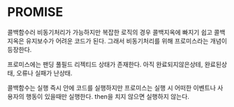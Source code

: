 # PROMISE

콜백함수러 비동기처리가 가능하지만 복잡한 로직의 경우 콜백지옥에 빠지기 쉽고 콜백지옥은 유지보수가 어려운 코드가 된다. 그래서 비동기처리를 위해 프로미스라는 개념이 등장한다.

프로미스에는 팬딩 풀필드 리젝티드 상태가 존재한다. 아직 완료되지않은상테, 완료된상태, 오류나 실패가 난상태.

콜백함수는 실행 즉시 안에 코드를 실행하지만 프로미스는 실행 시 어떠한 이벤트나 사용자의 행동이 있을때만 실행한다. then을 치지 않으면 실행하지 않는다.
